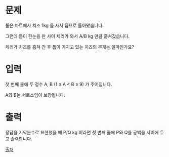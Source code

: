 # 문제

톰은 마트에서 치즈 1kg 을 사서 집으로 돌아왔습니다.

그런데 톰이 한눈을 판 사이 제리가 와서 A/B kg 만큼 훔쳐갔습니다.

제리가 치즈를 훔쳐 간 후 톰이 가지고 있는 치즈의 무게는 얼마인가요?

# 입력

첫 번째 줄에 두 정수 A, B (1 ≤ A < B ≤ 9) 가 주어집니다. 

A와 B는 서로소임이 보장됩니다.

# 출력

정답을 기약분수로 표현했을 때 P/Q kg 이라면 첫 번째 줄에 P와 Q를 공백을 사이에 두고 출력합니다. 

[출처](https://www.acmicpc.net/problem/16430)
